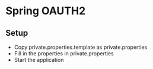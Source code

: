 # Spring OAUTH2

## Setup
* Copy private.properties.template as private.properties
* Fill in the properties in private.properties
* Start the application
